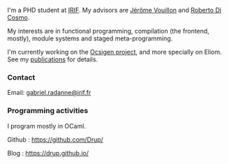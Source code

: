 I'm a PHD student at [IRIF][]. My advisors are [Jérôme Vouillon][] and [Roberto Di Cosmo][].

[IRIF]: https://www.irif.fr/
[Jérôme Vouillon]: https://www.irif.fr/~vouillon/
[Roberto Di Cosmo]: http://dicosmo.org/

My interests are in functional programming, compilation (the frontend, mostly), module systems and staged meta-programming.

I'm currently working on the [Ocsigen project][ocsigen], and more specially on Eliom. See my [publications](publications.html) for details.


[ocsigen]: http://ocsigen.org/

### Contact

Email: <gabriel.radanne@irif.fr>

### Programming activities

I program mostly in OCaml.

Github
: <https://github.com/Drup/>

Blog
: <https://drup.github.io/>
